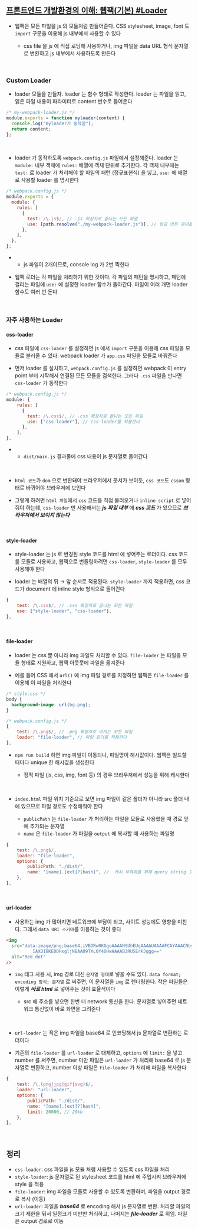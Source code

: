 ## [프론트엔드 개발환경의 이해: 웹팩(기본) #Loader](https://jeonghwan-kim.github.io/series/2019/12/10/frontend-dev-env-webpack-basic.html#3-%EB%A1%9C%EB%8D%94)

- 웹팩은 모든 파일을 js 의 모듈처럼 만들어준다. CSS stylesheet, image, font 도 `import` 구문을 이용해 js 내부에서 사용할 수 있다

  - css file 을 js 에 직접 로딩해 사용하거나, img 파일을 data URL 형식 문자열로 변환하고 js 내부에서 사용하도록 만든다

&nbsp;

### Custom Loader

- loader 모듈을 만들자. loader 는 함수 형태로 작성한다. loader 는 파일을 읽고, 읽은 파일 내용이 파라미터로 content 변수로 들어온다

```javascript
/* my-webpack-loader.js */
module.exports = function myloader(content) {
  console.log("myloader가 동작함");
  return content;
};
```

&nbsp;

- loader 가 동작하도록 `webpack.config.js` 파일에서 설정해준다. loader 는 `module:` 내부 객체에 `rules:` 배열에 객체 단위로 추가한다. 각 객체 내부에는 `test:` 로 loader 가 처리해야 할 파일의 패턴 (정규표현식) 을 넣고, `use:` 에 배열로 사용할 loader 를 명시한다

```javascript
/* webpack.config.js */
module.exports = {
  module: {
    rules: [
      {
        test: /\.js$/, // .js 확장자로 끝나는 모든 파일
        use: [path.resolve("./my-webpack-loader.js")], // 방금 만든 로더를 적용한다
      },
    ],
  },
};
```

- - js 파일이 2개이므로, console log 가 2번 찍힌다

- 웹팩 로더는 각 파일을 처리하기 위한 것이다. 각 파일의 패턴을 명시하고, 패턴에 걸리는 파일에 `use:` 에 설정한 loader 함수가 돌아간다. 파일이 여러 개면 loader 함수도 여러 번 돈다

&nbsp;

### 자주 사용하는 Loader

#### css-loader

- css 파일에 `css-loader` 를 설정하면 js 에서 `import` 구문을 이용해 css 파일을 모듈로 불러올 수 있다. webpack loader 가 `app.css` 파일을 모듈로 바꿔준다

- 먼저 loader 를 설치하고, `webpack.config.js` 를 설정하면 webpack 이 entry point 부터 시작해서 연결된 모든 모듈을 검색한다. 그러다 `.css` 파일을 만나면 `css-loader` 가 동작한다

```javascript
/* webpack.config.js */
module: {
    rules: [
      {
        test: /\.css$/, // .css 확장자로 끝나는 모든 파일
        use: ["css-loader"], // css-loader를 적용한다
      },
    ],
},
```

- - `dist/main.js` 결과물에 css 내용이 js 문자열로 들어간다

&nbsp;

- `html 코드`가 `dom` 으로 변환돼야 브라우저에서 문서가 보이듯, `css 코드`도 `cssom` 형태로 바뀌어야 브라우저에 보인다

- 그렇게 하려면 `html 파일`에서 `css` 코드를 직접 불러오거나 `inline script` 로 넣어줘야 하는데, `css-loader` 만 사용해서는 _**js 파일 내부**_ 에 _**css 코드**_ 가 있으므로 _**브라우저에서 보이지 않는다**_

&nbsp;

#### style-loader

- style-loader 는 js 로 변경된 style 코드를 html 에 넣어주는 로더이다. css 코드를 모듈로 사용하고, 웹팩으로 번들링하려면 `css-loader`, `style-loader` 를 모두 사용해야 한다

- loader 는 배열의 뒤 → 앞 순서로 적용된다. `style-loader` 까지 적용하면, css 코드가 document <head> 에 inline style 형식으로 들어간다

```javascript
{
    test: /\.css$/, // .css 확장자로 끝나는 모든 파일
    use: ["style-loader", "css-loader"],
},
```

&nbsp;

#### file-loader

- loader 는 css 뿐 아니라 img 파일도 처리할 수 있다. `file-loader` 는 파일을 모듈 형태로 지원하고, 웹팩 아웃풋에 파일을 옮겨준다

- 예를 들어 CSS 에서 `url()` 에 img 파일 경로를 지정하면 웹팩은 `file-loader` 를 이용해 이 파일을 처리한다

```css
/* style.css */
body {
  background-image: url(bg.png);
}
```

```javascript
/* webpack.config.js */
{
    test: /\.png$/, // .png 확장자로 마치는 모든 파일
    loader: "file-loader", // 파일 로더를 적용한다
},
```

- `npm run build` 하면 img 파일이 이동되나, 파일명이 해시값이다. 웹팩은 빌드할 때마다 unique 한 해시값을 생성한다

  - 정적 파일 (js, css, img, font 등) 의 경우 브라우저에서 성능을 위해 캐시한다

&nbsp;

- `index.html` 파일 위치 기준으로 보면 img 파일이 같은 폴더가 아니라 src 폴더 내에 있으므로 파일 경로도 수정해줘야 한다

  - `publicPath` 는 `file-loader` 가 처리하는 파일을 모듈로 사용했을 때 경로 앞에 추가되는 문자열
  - `name` 은 `file-loader` 가 파일을 `output` 에 복사할 때 사용하는 파일명

```javascript
{
    test: /\.png$/,
    loader: "file-loader",
    options: {
        publicPath: "./dist/",
        name: "[name].[ext]?[hash]", //  캐시 무력화를 위해 query string 으로 매번 달라진 해시값을 입력
    },
},
```

&nbsp;

#### url-loader

- 사용하는 img 가 많아지면 네트워크에 부담이 되고, 사이트 성능에도 영향을 미친다. 그래서 `data URI 스키마`를 이용하는 것이 좋다

```html
<img
  src="data:image/png;base64,iVBORw0KGgoAAAANSUhEUgAAAAUAAAAFCAYAAACNbyblAAAAHElEQVQI12P4//8/w38G
          IAXDIBKE0DHxgljNBAAO9TXL0Y4OHwAAAABJRU5ErkJggg=="
  alt="Red dot"
/>
```

- `img` 태그 사용 시, img 경로 대신 `문자열 형태`로 넣을 수도 있다. `data format; encoding 방식; 문자열` 로 써주면, 이 문자열을 `img` 로 렌더링한다. 작은 파일들은 이렇게 _**바로 html**_ 로 넣어주는 것이 효율적이다

  - src 에 주소를 넣으면 한번 더 network 통신을 한다. 문자열로 넣어주면 네트워크 통신없이 바로 화면을 그려준다

&nbsp;

- `url-loader` 는 작은 img 파일을 base64 로 인코딩해서 js 문자열로 변환하는 로더이다

- 기존의 `file-loader` 를 `url-loader` 로 대체하고, `options` 에 `limit:` 을 넣고 number 를 써주면, number 미만 파일은 `url-loader` 가 처리해 base64 로 js 문자열로 변환하고, number 이상 파일은 `file-loader` 가 처리해 파일을 복사한다

```javascript
{
    test: /\.(png|jpg|gif|svg)$/,
    loader: "url-loader",
    options: {
        publicPath: "./dist/",
        name: "[name].[ext]?[hash]",
        limit: 20000, // 20kb
    },
},
```

&nbsp;

## 정리

- `css-loader`: css 파일을 js 모듈 처럼 사용할 수 있도록 css 파일을 처리
- `style-loader`: js 문자열로 된 stylesheet 코드를 html 에 주입시켜 브라우저에 style 을 적용
- `file-loader`: img 파일을 모듈로 사용할 수 있도록 변환하며, 파일을 output 경로로 복사 (이동)
- `url-loader`: 파일을 _**base64**_ 로 encoding 해서 js 문자열로 변환. 처리할 파일의 크기 제한을 둬서 일정크기 미만만 처리하고, 나머지는 _**file-loader**_ 로 위임. 파일은 output 경로로 이동
